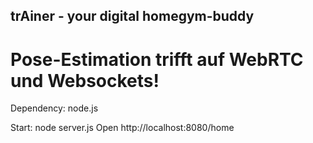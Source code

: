 ## trAiner - your digital homegym-buddy
# Pose-Estimation trifft auf WebRTC und Websockets!
Dependency:
node.js

Start:
node server.js
Open http://localhost:8080/home